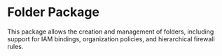 # Folder Package

This package allows the creation and management of folders, including support for IAM bindings, organization policies, and hierarchical firewall rules.


